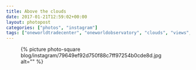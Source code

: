 ```yaml
---
title: Above the clouds
date: 2017-01-21T12:59:02+00:00
layout: photopost
categories: ["photos", "instagram"]
tags: ["oneworldtradecenter", "oneworldobservatory", "clouds", "views", "empirestatebuilding", "newyork", "nyc", "🗽"]
---
```


<figure class="photo photo--square">
  {% picture photo-square blog/instagram/79649ef92d750f88c7ff97254b0cde8d.jpg alt="" %}
</figure>


